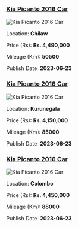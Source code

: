 
<!-- 531f415657e862b2fe357814f6d47719 -->

### [Kia Picanto 2016 Car](https://riyasewana.com/buy/kia-picanto-sale-chilaw-6531245)

![Kia Picanto 2016 Car](https://riyasewana.com/thumb/thumbkia-picanto-231325114641.jpg)

Location: **Chilaw**

Price (Rs): **Rs. 4,490,000**

Mileage (Km): **50500**

Publish Date: **2023-06-23**


<!-- 277153d605657c856629d951fec09935 -->

### [Kia Picanto 2016 Car](https://riyasewana.com/buy/kia-picanto-sale-kurunegala-6530635)

![Kia Picanto 2016 Car](https://riyasewana.com/thumb/thumbkia-picanto-231123064131.jpg)

Location: **Kurunegala**

Price (Rs): **Rs. 4,150,000**

Mileage (Km): **85000**

Publish Date: **2023-06-23**


<!-- cbb391447b9dcddffbb4aa3b88ce9cdd -->

### [Kia Picanto 2016 Car](https://riyasewana.com/buy/kia-picanto-sale-colombo-6530153)

![Kia Picanto 2016 Car](https://riyasewana.com/thumb/thumbkia-picanto-2310104522341.jpg)

Location: **Colombo**

Price (Rs): **Rs. 4,450,000**

Mileage (Km): **88000**

Publish Date: **2023-06-23**

